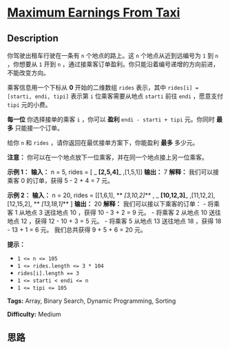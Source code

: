 # [Maximum Earnings From Taxi][title]

## Description

你驾驶出租车行驶在一条有 `n` 个地点的路上。这 `n` 个地点从近到远编号为 `1` 到 `n` ，你想要从 `1` 开到 `n`
，通过接乘客订单盈利。你只能沿着编号递增的方向前进，不能改变方向。

乘客信息用一个下标从 **0**  开始的二维数组 `rides` 表示，其中 `rides[i] = [starti, endi, tipi]` 表示第
`i` 位乘客需要从地点 `starti` 前往 `endi` ，愿意支付 `tipi` 元的小费。

**每一位** 你选择接单的乘客 `i` ，你可以 **盈利**  `endi - starti + tipi` 元。你同时  **最多**
只能接一个订单。

给你 `n` 和 `rides` ，请你返回在最优接单方案下，你能盈利  **最多**  多少元。

**注意：** 你可以在一个地点放下一位乘客，并在同一个地点接上另一位乘客。



**示例 1：**
            **输入：** n = 5, rides = [ _ **[2,5,4]**_ ,[1,5,1]]    **输出：** 7    **解释：** 我们可以接乘客 0 的订单，获得 5 - 2 + 4 = 7 元。    

**示例 2：**
            **输入：** n = 20, rides = [[1,6,1], ** _[3,10,2]_** , _ **[10,12,3]**_ ,[11,12,2],[12,15,2], ** _[13,18,1]_** ]    **输出：** 20    **解释：** 我们可以接以下乘客的订单：    - 将乘客 1 从地点 3 送往地点 10 ，获得 10 - 3 + 2 = 9 元。    - 将乘客 2 从地点 10 送往地点 12 ，获得 12 - 10 + 3 = 5 元。    - 将乘客 5 从地点 13 送往地点 18 ，获得 18 - 13 + 1 = 6 元。    我们总共获得 9 + 5 + 6 = 20 元。



**提示：**

  * `1 <= n <= 105`
  * `1 <= rides.length <= 3 * 104`
  * `rides[i].length == 3`
  * `1 <= starti < endi <= n`
  * `1 <= tipi <= 105`


**Tags:** Array, Binary Search, Dynamic Programming, Sorting

**Difficulty:** Medium

## 思路

[title]: https://leetcode-cn.com/problems/maximum-earnings-from-taxi
